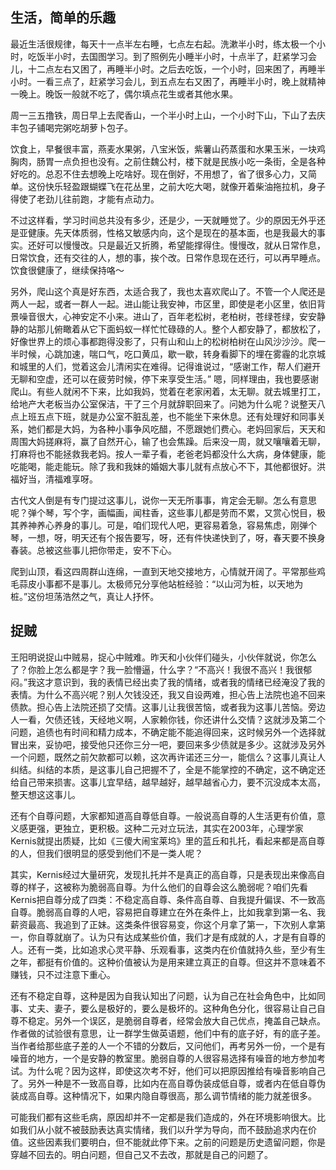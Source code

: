 ## 生活，简单的乐趣
最近生活很规律，每天十一点半左右睡，七点左右起。洗漱半小时，练太极一个小时，吃饭半小时，去国图学习。到了照例先小睡半小时，十点半了，赶紧学习会儿，十二点左右又困了，再睡半小时。之后去吃饭，一个小时，回来困了，再睡半小时。一看三点了，赶紧学习会儿，到五点左右又困了，再睡半小时，晚上就精神一晚上。晚饭一般就不吃了，偶尔填点花生或者其他水果。

周一三五撸铁，周日早上去爬香山，一个半小时上山，一个小时下山，下山了去庆丰包子铺喝完粥吃胡萝卜包子。

饮食上，早餐很丰富，燕麦水果粥，八宝米饭，紫薯山药蒸蛋和水果玉米，一块鸡胸肉，肠胃一点负担也没有。之前住魏公村，楼下就是民族小吃一条街，全是各种好吃的。总忍不住去想晚上吃啥好。现在倒好，不用想了，省了很多心力，又简单。这份快乐轻盈跟蝴蝶飞在花丛里，之前大吃大喝，就像开着柴油拖拉机，身子得使了老劲儿往前跑，才能有点动力。

不过这样看，学习时间总共没有多少，还是少，一天就睡觉了。少的原因无外乎还是亚健康。先天体质弱，性格又敏感内向，这个是现在的基本面，也是我最大的事实。还好可以慢慢改。只是最近又折腾，希望能撑得住。慢慢改，就从日常作息，日常饮食，还有交往的人，想的事，挨个改。日常作息现在还行，可以再早睡点。饮食很健康了，继续保持咯～

另外，爬山这个真是好东西，太适合我了，我也太喜欢爬山了。不管一个人爬还是两人一起，或者一群人一起。进山能让我安神，市区里，即使是老小区里，依旧背景噪音很大，心神安定不小来。进山了，百年老松树，老柏树，苍绿苍绿，安安静静的站那儿俯瞰着从它下面蚂蚁一样忙忙碌碌的人。整个人都安静了，都放松了，好像世界上的烦心事都跑得没影了，只有山和山上的松树柏树在山风沙沙沙。爬一半时候，心跳加速，喘口气，吃口黄瓜，歇一歇，转身看脚下的埋在雾霾的北京城和城里的人们，觉着这会儿清闲实在难得。记得谁说过，“感谢工作，帮人们避开无聊和空虚，还可以在疲劳时候，停下来享受生活。”
嗯，同样理由，我也要感谢爬山。有些人就闲不下来，比如我妈，觉着在老家闲着，太无聊。就去城里打工，给地产大老板当办公室保洁，干了三个月就辞职回来了。问她为什么呢？说整天八点上班五点下班，就是办公室不脏乱差，也不能坐下来休息。还有处理好和同事关系，她们都是大妈，为各种小事争风吃醋，不愿跟她们费心。老妈回家后，天天和周围大妈搓麻将，赢了自然开心，输了也会焦躁。后来没一周，就又嚷嚷着无聊，打麻将也不能拯救我老妈。按人一辈子看，老爸老妈都没什么大病，身体健康，能吃能喝，能走能玩。除了我和我妹的婚姻大事儿就有点放心不下，其他都很好。洪福好当，清福难享呀。

古代文人倒是有专门提过这事儿，说你一天无所事事，肯定会无聊。怎么有意思呢？弹个琴，写个字，画幅画，闻柱香，这些事儿都是劳而不累，又赏心悦目，极其养神养心养身的事儿。可是，咱们现代人吧，更容易着急，容易焦虑，刚弹个琴，一想，呀，明天还有个报告要写，呀，还有件快递快到了，呀，春天要不换身春装。总被这些事儿把你带走，安不下心。

爬到山顶，看这四周群山连绵，一直到天地交接地方，心情就开阔了。平常那些鸡毛蒜皮小事都不是事儿。太极师兄分享他站桩经验：“以山河为桩，以天地为桩。”这份坦荡浩然之气，真让人抒怀。



## 捉贼
王阳明说捉山中贼易，捉心中贼难。昨天和小伙伴们碰头，小伙伴就说，你怎么了？你脸上怎么都是字？我一脸懵逼，什么字？“不高兴！我很不高兴！我很郁闷。”我这才意识到，我的表情已经出卖了我的情绪，或者我的情绪已经淹没了我的表情。为什么不高兴呢？别人欠钱没还，我又自设两难，担心告上法院也追不回来债款。担心告上法院还损了交情。这事儿让我很苦恼，或者我为这事儿苦恼。旁边人一看，欠债还钱，天经地义啊，人家赖你钱，你还讲什么交情？这就涉及第二个问题，追债也有时间和精力成本，不确定能不能追得回来，这时候另外一个选择就冒出来，妥协吧，接受他只还你三分一吧，要回来多少债就是多少。这就涉及另外一个问题，既然之前欠款都可以赖，这次再许诺还三分一，能信么？这事儿真让人纠结。纠结的本质，是这事儿自己把握不了，全是不能掌控的不确定，这不确定还给自己带来损害。这事儿宜早结，越早越好，越早越省心力，要不沉没成本太高，整天想这这事儿。

还有个自尊问题，大家都知道高自尊低自尊。一般说高自尊的人生活更有价值，意义感更强，更独立，更积极。这种二元对立玩法，其实在2003年，心理学家Kernis就提出质疑，比如《三傻大闹宝莱坞》里的蓝丘和扎托，看起来都是高自尊的人，但我们很明显的感受到他们不是一类人呢？

其实，Kernis经过大量研究，发现扎托并不是真正的高自尊，只是表现出来像高自尊的样子，这被称为脆弱高自尊。为什么他们的自尊会这么脆弱呢？咱们先看Kernis把自尊分成了四类：不稳定高自尊、条件高自尊、自我提升偏误、不一致高自尊。脆弱高自尊的人吧，容易把自尊建立在外在条件上，比如我拿到第一名、我薪资最高、我追到了正妹。这类条件很容易变，你这个月拿了第一，下次别人拿第一，你自尊就崩了。认为只有达成某些价值，我们才是有成就的人，才是有自尊的人。还有一类，比如追求心灵平静、乐观看事，这类内在价值就持久些，至少有生之年，都挺有价值的。这种价值被认为是用来建立真正的自尊。但这并不意味着不赚钱，只不过注意下重心。

还有不稳定自尊，这种是因为自我认知出了问题，认为自己在社会角色中，比如同事、丈夫、妻子，要么是极好的，要么是极坏的。这种角色分化，很容易让自己自尊不稳定。另外一个误区，是脆弱自尊者，经常会放大自己优点，掩盖自己缺点。作者做的试验很有意思，让一群学生做英语题，他们中有的底子好，有的底子差。当作者给那些底子差的人一个不错的分数后，又问他们，再考另外一份，一个是有噪音的地方，一个是安静的教室里。脆弱自尊的人很容易选择有噪音的地方参加考试。为什么呢？因为这样，即使这次考不好，他们可以把原因推给有噪音影响自己了。另外一种是不一致高自尊，比如内在高自尊伪装成低自尊，或者内在低自尊伪装成高自尊。这种情况下，如果内隐自尊很高，那么调节情绪的能力就差很多。

可能我们都有这些毛病，原因却并不一定都是我们造成的，外在环境影响很大。比如我们从小就不被鼓励表达真实情绪，我们以升学为导向，而不鼓励追求内在价值。这些因素我们要明白，但不能就此停下来。之前的问题是历史遗留问题，你是穿越不回去的。明白问题，但自己又不去改，那就是自己的问题了。



